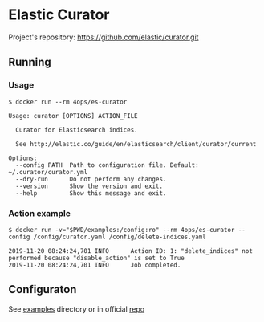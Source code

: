 # Elastic Curator

Project's repository: https://github.com/elastic/curator.git

## Running

### Usage

```console
$ docker run --rm 4ops/es-curator

Usage: curator [OPTIONS] ACTION_FILE

  Curator for Elasticsearch indices.

  See http://elastic.co/guide/en/elasticsearch/client/curator/current

Options:
  --config PATH  Path to configuration file. Default: ~/.curator/curator.yml
  --dry-run      Do not perform any changes.
  --version      Show the version and exit.
  --help         Show this message and exit.
```

### Action example

```console
$ docker run -v="$PWD/examples:/config:ro" --rm 4ops/es-curator --config /config/curator.yaml /config/delete-indices.yaml

2019-11-20 08:24:24,701 INFO      Action ID: 1: "delete_indices" not performed because "disable_action" is set to True
2019-11-20 08:24:24,701 INFO      Job completed.
```

## Configuraton

See [examples](/examples/) directory or in official [repo](https://github.com/elastic/curator/tree/master/examples)
